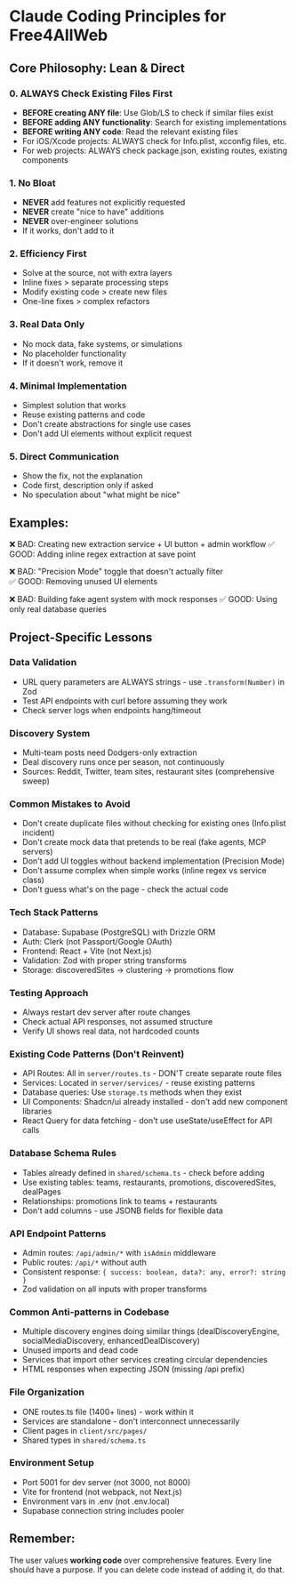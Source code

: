 # Claude Coding Principles for Free4AllWeb

## Core Philosophy: Lean & Direct

### 0. ALWAYS Check Existing Files First
- **BEFORE creating ANY file**: Use Glob/LS to check if similar files exist
- **BEFORE adding ANY functionality**: Search for existing implementations
- **BEFORE writing ANY code**: Read the relevant existing files
- For iOS/Xcode projects: ALWAYS check for Info.plist, xcconfig files, etc.
- For web projects: ALWAYS check package.json, existing routes, existing components

### 1. No Bloat
- **NEVER** add features not explicitly requested
- **NEVER** create "nice to have" additions
- **NEVER** over-engineer solutions
- If it works, don't add to it

### 2. Efficiency First
- Solve at the source, not with extra layers
- Inline fixes > separate processing steps  
- Modify existing code > create new files
- One-line fixes > complex refactors

### 3. Real Data Only
- No mock data, fake systems, or simulations
- No placeholder functionality  
- If it doesn't work, remove it

### 4. Minimal Implementation
- Simplest solution that works
- Reuse existing patterns and code
- Don't create abstractions for single use cases
- Don't add UI elements without explicit request

### 5. Direct Communication
- Show the fix, not the explanation
- Code first, description only if asked
- No speculation about "what might be nice"

## Examples:
❌ BAD: Creating new extraction service + UI button + admin workflow
✅ GOOD: Adding inline regex extraction at save point

❌ BAD: "Precision Mode" toggle that doesn't actually filter  
✅ GOOD: Removing unused UI elements

❌ BAD: Building fake agent system with mock responses
✅ GOOD: Using only real database queries

## Project-Specific Lessons

### Data Validation
- URL query parameters are ALWAYS strings - use `.transform(Number)` in Zod
- Test API endpoints with curl before assuming they work
- Check server logs when endpoints hang/timeout

### Discovery System
- Multi-team posts need Dodgers-only extraction
- Deal discovery runs once per season, not continuously
- Sources: Reddit, Twitter, team sites, restaurant sites (comprehensive sweep)

### Common Mistakes to Avoid
- Don't create duplicate files without checking for existing ones (Info.plist incident)
- Don't create mock data that pretends to be real (fake agents, MCP servers)
- Don't add UI toggles without backend implementation (Precision Mode)
- Don't assume complex when simple works (inline regex vs service class)
- Don't guess what's on the page - check the actual code

### Tech Stack Patterns
- Database: Supabase (PostgreSQL) with Drizzle ORM
- Auth: Clerk (not Passport/Google OAuth)  
- Frontend: React + Vite (not Next.js)
- Validation: Zod with proper string transforms
- Storage: discoveredSites → clustering → promotions flow

### Testing Approach
- Always restart dev server after route changes
- Check actual API responses, not assumed structure
- Verify UI shows real data, not hardcoded counts

### Existing Code Patterns (Don't Reinvent)
- API Routes: All in `server/routes.ts` - DON'T create separate route files
- Services: Located in `server/services/` - reuse existing patterns
- Database queries: Use `storage.ts` methods when they exist
- UI Components: Shadcn/ui already installed - don't add new component libraries
- React Query for data fetching - don't use useState/useEffect for API calls

### Database Schema Rules
- Tables already defined in `shared/schema.ts` - check before adding
- Use existing tables: teams, restaurants, promotions, discoveredSites, dealPages
- Relationships: promotions link to teams + restaurants
- Don't add columns - use JSONB fields for flexible data

### API Endpoint Patterns
- Admin routes: `/api/admin/*` with `isAdmin` middleware
- Public routes: `/api/*` without auth
- Consistent response: `{ success: boolean, data?: any, error?: string }`
- Zod validation on all inputs with proper transforms

### Common Anti-patterns in Codebase
- Multiple discovery engines doing similar things (dealDiscoveryEngine, socialMediaDiscovery, enhancedDealDiscovery)
- Unused imports and dead code
- Services that import other services creating circular dependencies
- HTML responses when expecting JSON (missing /api prefix)

### File Organization
- ONE routes.ts file (1400+ lines) - work within it
- Services are standalone - don't interconnect unnecessarily  
- Client pages in `client/src/pages/`
- Shared types in `shared/schema.ts`

### Environment Setup
- Port 5001 for dev server (not 3000, not 8000)
- Vite for frontend (not webpack, not Next.js)
- Environment vars in .env (not .env.local)
- Supabase connection string includes pooler

## Remember:
The user values **working code** over comprehensive features. Every line should have a purpose. If you can delete code instead of adding it, do that.